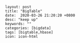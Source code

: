 	layout: post
	title: "BigTable"
	date:  2020-03-26 21:20:20 +0800
	desc: "keep up"
	keywords: ""
	categories: [bigdata]
	tags: [bigtable,hbase]
	icon: icon-html